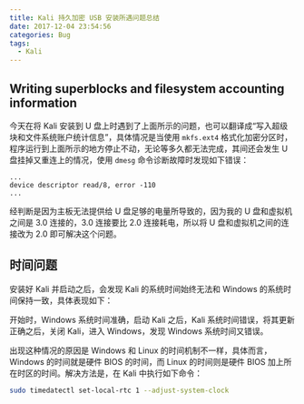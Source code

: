 ```yaml
---
title: Kali 持久加密 USB 安装所遇问题总结
date: 2017-12-04 23:54:56
categories: Bug
tags:
  - Kali
---
```


## Writing superblocks and filesystem accounting information

今天在将 Kali 安装到 U 盘上时遇到了上面所示的问题，也可以翻译成“写入超级块和文件系统账户统计信息”，具体情况是当使用 `mkfs.ext4` 格式化加密分区时，程序运行到上面所示的地方停止不动，无论等多久都无法完成，其间还会发生 U 盘挂掉又重连上的情况，使用 `dmesg` 命令诊断故障时发现如下错误：

```text
...
device descriptor read/8, error -110
...
```

经判断是因为主板无法提供给 U 盘足够的电量所导致的，因为我的 U 盘和虚拟机之间是 3.0 连接的，3.0 连接要比 2.0 连接耗电，所以将 U 盘和虚拟机之间的连接改为 2.0 即可解决这个问题。

## 时间问题

安装好 Kali 并启动之后，会发现 Kali 的系统时间始终无法和 Windows 的系统时间保持一致，具体表现如下：

开始时，Windows 系统时间准确，启动 Kali 之后，Kali 系统时间错误，将其更新正确之后，关闭 Kali，进入 Windows，发现 Windows 系统时间又错误。

出现这种情况的原因是 Windows 和 Linux 的时间机制不一样，具体而言，Windows 的时间就是硬件 BIOS 的时间，而 Linux 的时间则是硬件 BIOS 加上所在时区的时间。解决方法是，在 Kali 中执行如下命令：

```sh
sudo timedatectl set-local-rtc 1 --adjust-system-clock
```
